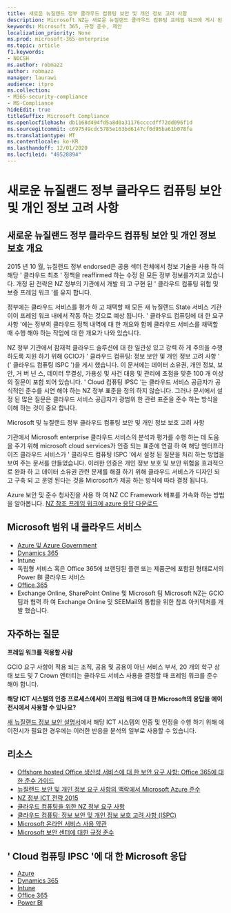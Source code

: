 ```yaml
---
title: 새로운 뉴질랜드 정부 클라우드 컴퓨팅 보안 및 개인 정보 고려 사항
description: Microsoft NZ는 새로운 뉴질랜드 클라우드 컴퓨팅 프레임 워크에 게시 된 질문을 해결 합니다.
keywords: Microsoft 365, 규정 준수, 제안
localization_priority: None
ms.prod: microsoft-365-enterprise
ms.topic: article
f1.keywords:
- NOCSH
ms.author: robmazz
author: robmazz
manager: laurawi
audience: itpro
ms.collection:
- M365-security-compliance
- MS-Compliance
hideEdit: true
titleSuffix: Microsoft Compliance
ms.openlocfilehash: db1168d494fd5a8d0a31176ccccdff72dd096f1d
ms.sourcegitcommit: c697549cdc5785e163bd6147cf0d95ba61b078fe
ms.translationtype: MT
ms.contentlocale: ko-KR
ms.lasthandoff: 12/01/2020
ms.locfileid: "49528894"
---
```

# <a name="new-zealand-government-cloud-computing-security-and-privacy-considerations"></a>새로운 뉴질랜드 정부 클라우드 컴퓨팅 보안 및 개인 정보 고려 사항

## <a name="new-zealand-government-cloud-computing-security-and-privacy-overview"></a>새로운 뉴질랜드 정부 클라우드 컴퓨팅 보안 및 개인 정보 보호 개요

2015 년 10 월, 뉴질랜드 정부 endorsed은 공용 섹터 전체에서 정보 기술을 사용 하 여 해당 ' 클라우드 최초 ' 정책을 reaffirmed 하는 수정 된 모든 정부 정보를가지고 있습니다. 개정 된 전략은 NZ 정부의 기관에서 개발 되 고 구현 된 ' 클라우드 컴퓨팅 위험 및 보증 프레임 워크 '를 유지 합니다.

정부에는 클라우드 서비스를 평가 하 고 채택할 때 모든 새 뉴질랜드 State 서비스 기관이이 프레임 워크 내에서 작동 하는 것으로 예상 됩니다. ' 클라우드 컴퓨팅에 대 한 요구 사항 '에는 정부의 클라우드 정책 내역에 대 한 개요와 함께 클라우드 서비스를 채택할 때 수행 해야 하는 작업에 대 한 개요가 나와 있습니다.

NZ 정부 기관에서 잠재적 클라우드 솔루션에 대 한 일관성 있고 강력 하 게 주의을 수행 하도록 지원 하기 위해 GCIO가 ' 클라우드 컴퓨팅: 정보 보안 및 개인 정보 고려 사항 ' (' 클라우드 컴퓨팅 ISPC ')을 게시 했습니다. 이 문서에는 데이터 소유권, 개인 정보, 보안, 거 버 넌 스, 데이터 무결성, 가용성 및 사건 대응 및 관리에 초점을 맞춘 100 개 이상의 질문이 포함 되어 있습니다. ' Cloud 컴퓨팅 IPSC '는 클라우드 서비스 공급자가 공식적인 준수를 시연 해야 하는 NZ 정부 표준을 정의 하지 않습니다. 그러나 문서에서 설정 된 많은 질문은 클라우드 서비스 공급자가 광범위 한 관련 표준을 준수 하는 방식을 이해 하는 것이 중요 합니다.

Microsoft 및 뉴질랜드 정부 클라우드 컴퓨팅 보안 및 개인 정보 보호 고려 사항

기관에서 Microsoft enterprise 클라우드 서비스의 분석과 평가를 수행 하는 데 도움을 주기 위해 microsoft cloud services가 인증 되는 표준에 연결 하 여 해당 엔터프라이즈 클라우드 서비스가 ' 클라우드 컴퓨팅 ISPC '에서 설정 된 질문을 처리 하는 방법을 보여 주는 문서를 만들었습니다. 이러한 인증은 개인 정보 보호 및 보안 위험을 효과적으로 완화 하 고 데이터 소유권 관련 문제를 해결 하기 위해 클라우드 서비스가 디자인 되 고 구축 되 고 운영 된다는 것을 Microsoft가 제공 하는 방식에 따라 결정 됩니다.

Azure 보안 및 준수 청사진을 사용 하 여 NZ CC Framework 배포를 가속화 하는 방법을 알아봅니다. [NZ 참조 프레임 워크에 azure 응답 다운로드](https://gallery.technet.microsoft.com/Response-to-GCIO-Cloud-e117bbb9)

## <a name="microsoft-in-scope-cloud-services"></a>Microsoft 범위 내 클라우드 서비스

- [Azure 및 Azure Government](https://aka.ms/AzureCompliance)
- [Dynamics 365](https://aka.ms/d365-compliance-list)
- Intune
- 독립형 서비스 혹은 Office 365에 브랜딩된 플랜 또는 제품군에 포함된 형태로서의 Power BI 클라우드 서비스
- [Office 365](https://go.microsoft.com/fwlink/p/?LinkID=2077751)
- Exchange Online, SharePoint Online 및 Microsoft 팀 Microsoft NZ는 GCIO 팀과 협력 하 여 Exchange Online 및 SEEMail의 통합을 위한 참조 아키텍처를 개발 했습니다.

## <a name="frequently-asked-questions"></a>자주하는 질문

**프레임 워크를 적용할 사람**

GCIO 요구 사항이 적용 되는 조직, 공용 및 공용이 아닌 서비스 부서, 20 개의 학구 상태 보드 및 7 Crown 엔터티는 클라우드 서비스 사용을 결정할 때 프레임 워크를 준수 해야 합니다.

**해당 ICT 시스템의 인증 프로세스에서이 프레임 워크에 대 한 Microsoft의 응답을 에이전시에서 사용할 수 있나요?**

[새 뉴질랜드 정보 보안 설명서](https://go.microsoft.com/fwlink/p/?linkid=2099496)에서 해당 ICT 시스템의 인증 및 인정을 수행 하기 위해 에이전시가 필요한 경우에는 이러한 반응을 분석의 일부로 사용할 수 있습니다.

## <a name="resources"></a>리소스

- [Offshore hosted Office 생산성 서비스에 대 한 보안 요구 사항: Office 365에 대 한 준수 가이드](https://aka.ms/o365-gcio-conformance-guidance)
- [뉴질랜드 보안 및 개인 정보 요구 사항의 맥락에서 Microsoft Azure 준수](https://aka.ms/azurecompliancenewzealand)
- [NZ 정부 ICT 전략 2015](https://www.ict.govt.nz/strategy-and-action-plan/strategy/)
- [클라우드 컴퓨팅을 위한 NZ 정부 요구 사항](https://aka.ms/NZ-Cloud-Requirements)
- [클라우드 컴퓨팅: 정보 보안 및 개인 정보 보호 고려 사항 (ISPC)](https://www.digital.govt.nz/standards-and-guidance/technology-and-architecture/cloud-services/)
- [Microsoft 온라인 서비스 사용 약관](https://aka.ms/Online-Services-Terms)
- [Microsoft 보안 센터에 대한 규정 준수](https://www.microsoft.com/trust-center/compliance/compliance-overview)

## <a name="microsoft-responses-to-cloud-computing-ipsc"></a>' Cloud 컴퓨팅 IPSC '에 대 한 Microsoft 응답

- [Azure](https://aka.ms/Azure-NZ-response)
- [Dynamics 365](https://aka.ms/d365-nz-response)
- [Intune](https://aka.ms/Intune-NZ-response)
- [Office 365](https://aka.ms/O365-NZ-Response)
- [Power BI](https://download.microsoft.com/download/5/1/7/51726B9B-2E76-49C4-9D4F-A36BF025CB93/Response-to-GCIO-105-questions-Power-BI.pdf)
